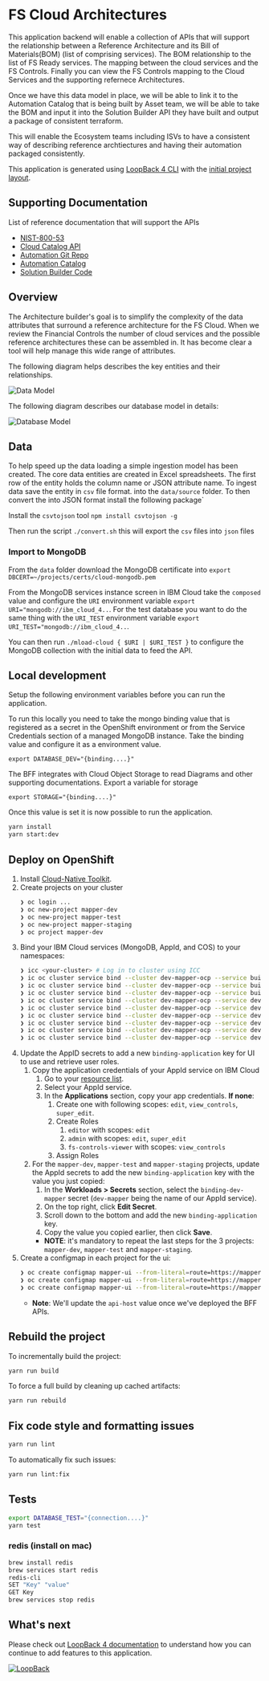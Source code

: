 # FS Cloud Architectures

This application backend will enable a collection of APIs that will support the relationship between a 
Reference Architecture and its Bill of Materials(BOM) (list of comprising services). The BOM relationship to 
the list of FS Ready services. The mapping between the cloud services and the FS Controls. Finally you can 
view the FS Controls mapping to the Cloud Services and the supporting refernece Architectures.

Once we have this data model in place, we will be able to link it to the Automation Catalog that is being
built by Asset team,  we will be able to take the BOM and input it into the Solution Builder API they have built
and output a package of consistent terraform.

This will enable the Ecosystem teams including ISVs to have a consistent way of describing reference archtiectures
and having their automation packaged consistently.

This application is generated using [LoopBack 4 CLI](https://loopback.io/doc/en/lb4/Command-line-interface.html) with the
[initial project layout](https://loopback.io/doc/en/lb4/Loopback-application-layout.html).

## Supporting Documentation

List of reference documentation that will support the APIs

- [NIST-800-53](https://nvd.nist.gov/800-53)
- [Cloud Catalog API](https://globalcatalog.cloud.ibm.com/api/v1?_limit=100&complete=false&q=is.volume)
- [Automation Git Repo](https://github.com/ibm-garage-cloud/garage-terraform-modules/blob/main/MODULES.md)
- [Automation Catalog](https://raw.githubusercontent.com/ibm-garage-cloud/garage-terraform-modules/gh-pages/index.yaml)
- [Solution Builder Code]()

## Overview

The Architecture builder's goal is to simplify the complexity of the data attributes that surround a
reference architecture for the FS Cloud. When we review the Financial Controls the number of cloud services
and the possible reference architectures these can be assembled in. It has become clear
a tool will help manage this wide range of attributes.

The following diagram helps describes the key entities and their relationships.

![Data Model](./data/data-model.png)

The following diagram describes our database model in details:

![Database Model](./data/dbdocs/db-specs.png)

## Data

To help speed up the data loading a simple ingestion model has been created. The core
data entities are created in Excel spreadsheets. The first row of the entity holds
the column name or JSON attribute name. To ingest data save the entity in `csv` file 
format. into the `data/source` folder. To then convert the into JSON format
install the following package`

Install the `csvtojson` tool `npm install csvtojson -g`

Then run the script `./convert.sh` this will export the `csv` files into `json` files

### Import to MongoDB

From the `data` folder download the MongoDB certificate into `export DBCERT=~/projects/certs/cloud-mongodb.pem`

From the MongoDB services instance screen in IBM Cloud take the `composed` value and configure
the `URI` environment variable `export URI="mongodb://ibm_cloud_4..`.
For the test database you want to do the same thing with the `URI_TEST` environment variable `export URI_TEST="mongodb://ibm_cloud_4..`.

You can then run `./mload-cloud { $URI | $URI_TEST }` to configure the MongoDB collection with the initial data to 
feed the API.

## Local development

Setup the following environment variables before you can run the application.

To run this locally you need to take the mongo binding value that is registered as a 
secret in the OpenShift environment or from the Service Credentials section of a 
managed MongoDB instance. Take the binding value and configure it as a environment value.

```base
export DATABASE_DEV="{binding....}"
```

The BFF integrates with Cloud Object Storage to read Diagrams and other supporting documentations. Export
a variable for storage

```base
export STORAGE="{binding....}"
```

Once this value is set it is now possible to run the application.

```sh
yarn install
yarn start:dev
```

## Deploy on OpenShift

1. Install [Cloud-Native Toolkit](https://cloudnativetoolkit.dev/adopting/setup/installing.html).
2. Create projects on your cluster
    ```sh
    ❯ oc login ...
    ❯ oc new-project mapper-dev
    ❯ oc new-project mapper-test
    ❯ oc new-project mapper-staging
    ❯ oc project mapper-dev
    ```
3. Bind your IBM Cloud services (MongoDB, AppId, and COS) to your namespaces:
    ```sh
    ❯ icc <your-cluster> # Log in to cluster using ICC
    ❯ ic oc cluster service bind --cluster dev-mapper-ocp --service builder-mongodb -n mapper-dev # MongoDB
    ❯ ic oc cluster service bind --cluster dev-mapper-ocp --service builder-mongodb -n mapper-test # MongoDB
    ❯ ic oc cluster service bind --cluster dev-mapper-ocp --service builder-mongodb -n mapper-staging # MongoDB
    ❯ ic oc cluster service bind --cluster dev-mapper-ocp --service dev-mapper -n mapper-dev # AppID
    ❯ ic oc cluster service bind --cluster dev-mapper-ocp --service dev-mapper -n mapper-test # AppID
    ❯ ic oc cluster service bind --cluster dev-mapper-ocp --service dev-mapper -n mapper-staging # AppID
    ❯ ic oc cluster service bind --cluster dev-mapper-ocp --service dev-mapper-storage -n mapper-dev # COS
    ❯ ic oc cluster service bind --cluster dev-mapper-ocp --service dev-mapper-storage -n mapper-test # COS
    ❯ ic oc cluster service bind --cluster dev-mapper-ocp --service dev-mapper-storage -n mapper-staging # COS
    ```
4. Update the AppID secrets to add a new `binding-application` key for UI to use and retrieve user roles.
   1. Copy the application credentials of your AppId service on IBM Cloud
      1. Go to your [resource list](https://cloud.ibm.com/resources).
      2. Select your AppId service.
      3. In the **Applications** section, copy your app credentials. **If none**:
         1. Create one with following scopes: `edit`, `view_controls`, `super_edit`.
         2. Create Roles
            1. `editor` with scopes: `edit`
            2. `admin` with scopes: `edit`, `super_edit`
            3. `fs-controls-viewer` with scopes: `view_controls`
         3. Assign Roles
   2. For the `mapper-dev`, `mapper-test` and `mapper-staging` projects, update the AppId secrets to add the new `binding-application` key with the value you just copied:
      1. In the **Workloads > Secrets** section, select the `binding-dev-mapper` secret (`dev-mapper` being the name of our AppId service).
      2. On the top right, click **Edit Secret**.
      3. Scroll down to the bottom and add the new `binding-application` key.
      4. Copy the value you copied earlier, then click **Save**.
      - **NOTE**: it's mandatory to repeat the last steps for the 3 projects: `mapper-dev`, `mapper-test` and `mapper-staging`.
5. Create a configmap in each project for the ui:
    ```sh
    ❯ oc create configmap mapper-ui --from-literal=route=https://mapperui-dev.openfn.co --from-literal=api-host=todo -n mapper-dev
    ❯ oc create configmap mapper-ui --from-literal=route=https://mapperui-test.openfn.co --from-literal=api-host=todo -n mapper-test
    ❯ oc create configmap mapper-ui --from-literal=route=https://mapperui.openfn.co --from-literal=api-host=todo -n mapper-staging
    ```
    - **Note**: We'll update the `api-host` value once we've deployed the BFF APIs.

## Rebuild the project

To incrementally build the project:

```sh
yarn run build
```

To force a full build by cleaning up cached artifacts:

```sh
yarn run rebuild
```

## Fix code style and formatting issues

```sh
yarn run lint
```

To automatically fix such issues:

```sh
yarn run lint:fix
```

## Tests

```sh
export DATABASE_TEST="{connection....}"
yarn test
```

### redis (install on mac)

```sh
brew install redis
brew services start redis
redis-cli
SET "Key" "value"
GET Key
brew services stop redis
```

## What's next

Please check out [LoopBack 4 documentation](https://loopback.io/doc/en/lb4/) to
understand how you can continue to add features to this application.

[![LoopBack](https://github.com/strongloop/loopback-next/raw/master/docs/site/imgs/branding/Powered-by-LoopBack-Badge-(blue)-@2x.png)](http://loopback.io/)

